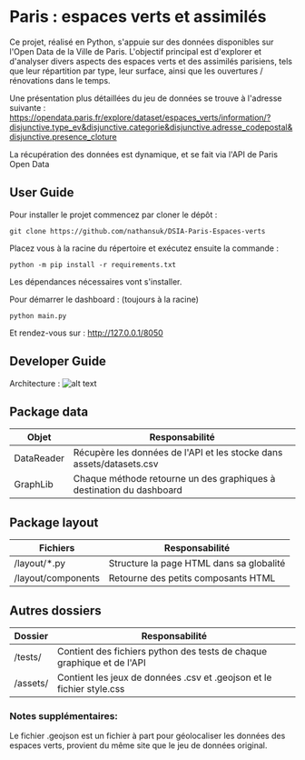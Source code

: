 
# Paris : espaces verts et assimilés

Ce projet, réalisé en Python, s'appuie sur des données disponibles sur l'Open Data de la Ville de Paris. L'objectif principal est d'explorer et d'analyser divers aspects des espaces verts et des assimilés parisiens, tels que leur répartition par type, leur surface, ainsi que les ouvertures / rénovations dans le temps.

Une présentation plus détaillées du jeu de données se trouve à l'adresse suivante : 
https://opendata.paris.fr/explore/dataset/espaces_verts/information/?disjunctive.type_ev&disjunctive.categorie&disjunctive.adresse_codepostal&disjunctive.presence_cloture

La récupération des données est dynamique, et se fait via l'API de Paris Open Data
## User Guide

Pour installer le projet commencez par 
cloner le dépôt : 

```
git clone https://github.com/nathansuk/DSIA-Paris-Espaces-verts 
```

Placez vous à la racine du répertoire et exécutez ensuite la commande :

```
python -m pip install -r requirements.txt
```

Les dépendances nécessaires vont s'installer.

Pour démarrer le dashboard : (toujours à la racine)
```
python main.py
```

Et rendez-vous sur : http://127.0.0.1/8050

## Developer Guide

Architecture :
![alt text](https://i.ibb.co/xz8TB57/Capture-d-cran-2023-11-13-123755.png)
 
## Package data

| Objet             | Responsabilité                                                                |
| ----------------- | ------------------------------------------------------------------ |
| DataReader | Récupère les données de l'API et les stocke dans assets/datasets.csv |
| GraphLib | Chaque méthode retourne un des graphiques à destination du dashboard  |

## Package layout

| Fichiers            | Responsabilité                                                                |
| ----------------- | ------------------------------------------------------------------ |
| /layout/*.py | Structure la page HTML dans sa globalité |
| /layout/components | Retourne des petits composants HTML  |

## Autres dossiers

| Dossier            | Responsabilité                                                                |
| ----------------- | ------------------------------------------------------------------ |
| /tests/ | Contient des fichiers python des tests de chaque graphique et de l'API  |
| /assets/ | Contient les jeux de données .csv et .geojson et le fichier style.css  |

### Notes supplémentaires: 
Le fichier .geojson est un fichier à part pour géolocaliser les données des espaces verts, provient du même site que le jeu de données original.







